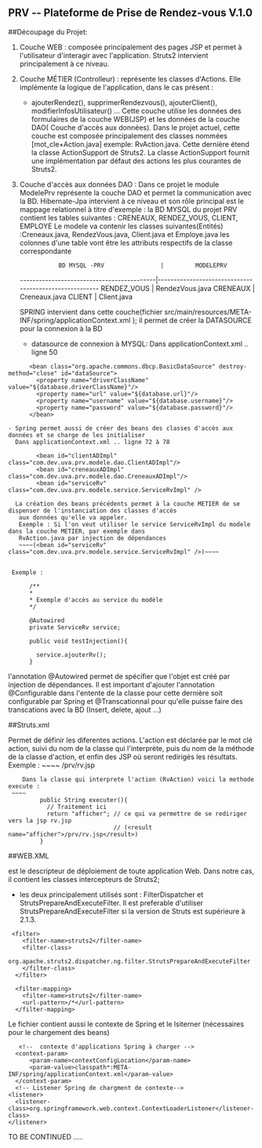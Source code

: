 PRV -- Plateforme de Prise de Rendez-vous V.1.0
-----------------------------------------------------------------

##Découpage du Projet: 

1. Couche WEB : composée principalement des pages JSP et permet à l'utilisateur d'interagir avec l'application.
   Struts2 intervient principalement à ce niveau.  
   
   
2. Couche MÉTIER (Controlleur) : représente les classes d'Actions. Elle implémente la logique de l'application, dans le cas présent : 
      - ajouterRendez(), supprimerRendezvous(), ajouterClient(), modifierInfosUtilisateur() ... 
   Cette couche utilise les données des formulaires de la couche WEB(JSP) et les données de la couche DAO( Couche d'accès aux données). 
   Dans le projet actuel, cette couche est composée principalement des classes nommées [mot_cle+Action.java] 
   exemple: RvAction.java. Cette dernière étend la classe ActionSupport de Struts2. La classe ActionSupport fournit une implémentation 
   par défaut des actions les plus courantes de Struts2. 
   
   
3. Couche d'accès aux données DAO : Dans ce projet le module ModelePrv représente la couche DAO et permet la 
   communication avec la BD. Hibernate-Jpa intervient à ce niveau et son rôle principal est le mappage relationnel
   à titre d'exemple : 
    la BD MYSQL du projet PRV contient les tables suivantes : CRENEAUX, RENDEZ_VOUS, CLIENT, EMPLOYE
    Le modele va contenir les classes suivantes(Entités) :Creneaux.java, RendezVous.java, Client.java et Employe.java
    les colonnes d'une table vont être les attributs respectifs de la classe correspondante
    
                  BD MYSQL -PRV                |         MODELEPRV 
    -------------------------------------------|-------------------------------------------------------
                  RENDEZ_VOUS                  |            RendezVous.java
                  CRENEAUX                     |            Creneaux.java
                  CLIENT                       |            Client.java
    
    SPRING intervient dans cette couche(fichier src/main/resources/META-INF/spring/applicationContext.xml  ); il permet
     de créer la DATASOURCE pour la connexion à la BD  
    - datasource de connexion à MYSQL: 
      Dans applicationContext.xml .. ligne 50
~~~~
      <bean class="org.apache.commons.dbcp.BasicDataSource" destroy-method="close" id="dataSource">
        <property name="driverClassName" value="${database.driverClassName}"/>
        <property name="url" value="${database.url}"/>
        <property name="username" value="${database.username}"/>
        <property name="password" value="${database.password}"/>
      </bean>  
~~~~
      
    - Spring permet aussi de créer des beans des classes d'accès aux données et se charge de les initialiser
      Dans applicationContext.xml .. ligne 72 à 78

~~~~      
        <bean id="clientADImpl"  class="com.dev.uva.prv.modele.dao.ClientADImpl"/>
        <bean id="creneauxADImpl"  class="com.dev.uva.prv.modele.dao.CreneauxADImpl"/>  
        <bean id="serviceRv" class="com.dev.uva.prv.modele.service.ServiceRvImpl" />
~~~~        
        
      La création des beans précédents permet à la couche METIER de se dispenser de l'instanciation des classes d'accès
       aux données qu'elle va appeler.
       Exemple : Si l'on veut utiliser le service ServiceRvImpl du modele dans la couche METIER, par exemple dans 
       RvAction.java par injection de dépendances 
       ~~~~(<bean id="serviceRv" class="com.dev.uva.prv.modele.service.ServiceRvImpl" />)~~~~
       
       
     Exemple :
          
          /**
          *
          * Exemple d'accès au service du modèle
          */
          
          @Autowired
          private ServiceRv service; 
          
          public void testInjection(){
          
          	service.ajouterRv();
          }
          
          
l'annotation @Autowired permet de spécifier que l'objet est créé par injection de dépendances. Il est important
d'ajouter l'annotation @Configurable dans l'entente de la classe pour cette dernière soit configurable par Spring
et @Transcationnal pour qu'elle puisse faire des transcations avec la BD (Insert, delete, ajout ...)
          
 

##Struts.xml


Permet de définir les diferentes actions. L'action est déclarée par le mot clé action, suivi du nom de la classe qui l'interprète, 
puis du nom de la méthode de la classe d'action, et enfin des JSP où seront redirigés les résultats.  
Exemple : 
    ~~~~
        <action name="rv" method="executer" class="com.dev.uva.prv.rv.RvAction">
            <result name="afficher">/prv/rv.jsp</result>
        </action>
   ~~~~     
       Dans la classe qui interprete l'action (RvAction) voici la methode execute :
    ~~~~   
            public String executer(){
              // Traitement ici 
              return "afficher"; // ce qui va permettre de se rediriger vers la jsp rv.jsp
                                 // (<result name="afficher">/prv/rv.jsp</result>)
            }
   ~~~~         
            
##WEB.XML


est le descripteur de déploiement de toute application Web. Dans notre cas, il contient les classes intercepteurs de Struts2;
 - les deux principalement utilisés sont : FilterDispatcher et StrutsPrepareAndExecuteFilter. Il est preferable d'utiliser 
 StrutsPrepareAndExecuteFilter si la version de Struts est supérieure à 2.1.3. 
~~~~  
 <filter>
    <filter-name>struts2</filter-name>
    <filter-class>
      org.apache.struts2.dispatcher.ng.filter.StrutsPrepareAndExecuteFilter
    </filter-class>
  </filter>

  <filter-mapping>
    <filter-name>struts2</filter-name>
    <url-pattern>/*</url-pattern>
  </filter-mapping> 
~~~~  
Le fichier contient aussi le contexte de Spring et le lsiterner (nécessaires pour le chargement des beans)    
  ~~~~
     <!--  contexte d'applications Spring à charger -->
	<context-param>
		<param-name>contextConfigLocation</param-name>
		<param-value>classpath*:META-INF/spring/applicationContext.xml</param-value>
	</context-param>
    <!-- Listener Spring de chargment de contexte-->
  <listener>
    <listener-class>org.springframework.web.context.ContextLoaderListener</listener-class>
  </listener>
  
  ~~~~ 
  TO BE CONTINUED .....   
      
       
